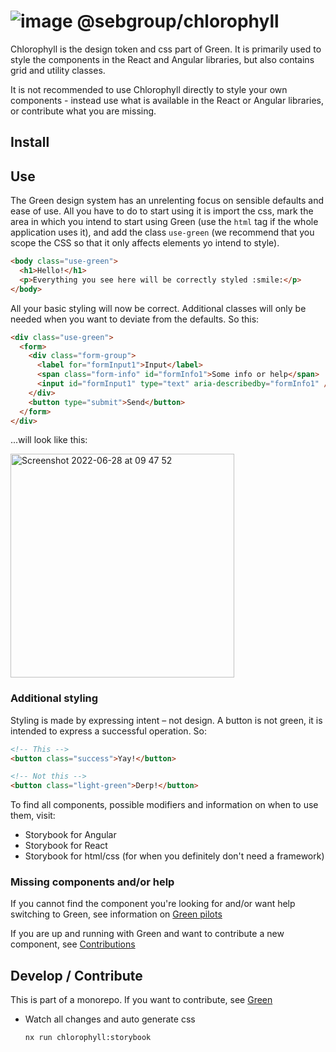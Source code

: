 # ![image](https://user-images.githubusercontent.com/11420341/124561174-e3bb3400-de3d-11eb-98a2-bd3305326de2.png) @sebgroup/chlorophyll

Chlorophyll is the design token and css part of Green. It is primarily used to style the components in the React and Angular libraries, but also contains grid and utility classes.

It is not recommended to use Chlorophyll directly to style your own components - instead use what is available in the React or Angular libraries, or contribute what you are missing.

## Install

## Use

The Green design system has an unrelenting focus on sensible defaults and ease of use. All you have to do to start using it is import the css, mark the area in which you intend to start using Green (use the `html` tag if the whole application uses it), and add the class `use-green` (we recommend that you scope the CSS so that it only affects elements yo intend to style).

```html
<body class="use-green">
  <h1>Hello!</h1>
  <p>Everything you see here will be correctly styled :smile:</p>
</body>
```

All your basic styling will now be correct. Additional classes will only be needed when you want to deviate from the defaults. So this:

```html
<div class="use-green">
  <form>
    <div class="form-group">
      <label for="formInput1">Input</label>
      <span class="form-info" id="formInfo1">Some info or help</span>
      <input id="formInput1" type="text" aria-describedby="formInfo1" />
    </div>
    <button type="submit">Send</button>
  </form>
</div>
```

...will look like this:

<img width="358" alt="Screenshot 2022-06-28 at 09 47 52" src="https://user-images.githubusercontent.com/1632755/176124198-3ee45eff-4900-4cd5-b453-4bc6f51b8b20.png">

### Additional styling

Styling is made by expressing intent – not design. A button is not green, it is intended to express a successful operation. So:

```html
<!-- This -->
<button class="success">Yay!</button>

<!-- Not this -->
<button class="light-green">Derp!</button>
```

To find all components, possible modifiers and information on when to use them, visit:

- Storybook for Angular
- Storybook for React
- Storybook for html/css (for when you definitely don't need a framework)

### Missing components and/or help

If you cannot find the component you're looking for and/or want help switching to Green, see information on [Green pilots](https://github.com/sebgroup/green)

If you are up and running with Green and want to contribute a new component, see [Contributions](https://github.com/sebgroup/green/CONTRIBUTING.md)

## Develop / Contribute

This is part of a monorepo. If you want to contribute, see [Green](https://github.com/sebgroup/green)

- Watch all changes and auto generate css
  ```bash
  nx run chlorophyll:storybook
  ```
